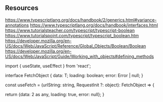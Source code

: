 ## Resources

https://www.typescriptlang.org/docs/handbook/2/generics.html#variance-annotations
https://www.typescriptlang.org/docs/handbook/interfaces.html
https://www.tutorialsteacher.com/typescript/typescript-boolean
https://www.tutorialspoint.com/typescript/typescript_boolean.htm
https://developer.mozilla.org/en-US/docs/Web/JavaScript/Reference/Global_Objects/Boolean/Boolean
https://developer.mozilla.org/en-US/docs/Web/JavaScript/Guide/Working_with_objects#defining_methods

import { useState, useEffect } from 'react';

interface FetchObject<T> {
  data: T;
  loading: boolean;
  error: Error | null;
}

const useFetch = <T>(urlString: string, RequestInit ?: object): FetchObject<T> => {


  return {data: 2 as any, loading: true, error: null};
}